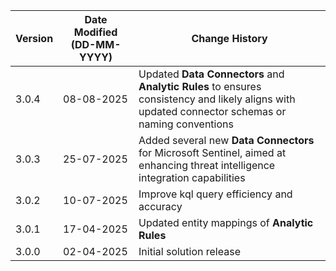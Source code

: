 | **Version** | **Date Modified (DD-MM-YYYY)** | **Change History**                          |
|-------------|--------------------------------|---------------------------------------------|
| 3.0.4       | 08-08-2025                     | Updated **Data Connectors** and **Analytic Rules** to ensures consistency and likely aligns with updated connector schemas or naming conventions|
| 3.0.3       | 25-07-2025                     | Added several new **Data Connectors** for Microsoft Sentinel, aimed at enhancing threat intelligence integration capabilities|
| 3.0.2       | 10-07-2025                     | Improve kql query efficiency and accuracy|
| 3.0.1       | 17-04-2025                     | Updated entity mappings of **Analytic Rules**|
| 3.0.0       | 02-04-2025                     | Initial solution release					 |
